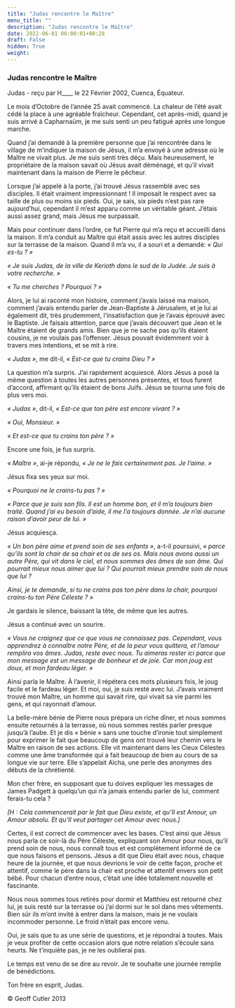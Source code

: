 ```yaml
---
title: "Judas rencontre le Maître"
menu_title: ""
description: "Judas rencontre le Maître"
date: 2022-06-01 06:00:01+00:28
draft: False
hidden: True
weight:
---
```

### Judas rencontre le Maître

Judas - reçu par H____ le 22 Février 2002, Cuenca, Équateur.

Le mois d’Octobre de l’année 25 avait commencé. La chaleur de l’été avait cédé la place à une agréable fraîcheur. Cependant, cet après-midi, quand je suis arrivé à Capharnaüm, je me suis senti un peu fatigué après une longue marche.

Quand j’ai demandé à la première personne que j’ai rencontrée dans le village de m’indiquer la maison de Jésus, il m’a envoyé à une adresse où le Maître ne vivait plus. Je me suis senti très déçu. Mais heureusement, le propriétaire de la maison savait où Jésus avait déménagé, et qu’il vivait maintenant dans la maison de Pierre le pêcheur.

Lorsque j’ai appelé à la porte, j’ai trouvé Jésus rassemblé avec ses disciples. Il était vraiment impressionnant ! Il imposait le respect avec sa taille de plus ou moins six pieds. Oui, je sais, six pieds n’est pas rare aujourd’hui, cependant il m’est apparu comme un véritable géant. J’étais aussi assez grand, mais Jésus me surpassait.

Mais pour continuer dans l’ordre, ce fut Pierre qui m’a reçu et accueilli dans la maison. Il m’a conduit au Maître qui était assis avec les autres disciples sur la terrasse de la maison. Quand il m’a vu, il a souri et a demandé: *« Qui es-tu ? »*

*« Je suis Judas, de la ville de Kerioth dans le sud de la Judée. Je suis à votre recherche. »*

*« Tu me cherches ? Pourquoi ? »*

Alors, je lui ai raconté mon histoire, comment  j’avais laissé ma maison, comment j’avais entendu parler de Jean-Baptiste à Jérusalem, et je lui ai également dit, très prudemment,  l’insatisfaction que je l’avais éprouvé avec le Baptiste. Je faisais attention, parce que j’avais découvert que Jean et le Maître étaient de grands amis. Bien que je ne sache pas qu’ils étaient cousins, je ne voulais pas l’offenser. Jésus pouvait évidemment voir à travers mes intentions, et se mit à rire.

*« Judas »*, me dit-il, *« Est-ce que tu crains Dieu ? »*

La question m’a surpris. J’ai rapidement acquiescé. Alors Jésus a posé la même question à toutes les autres personnes présentes, et tous furent d’accord, affirmant qu’ils étaient de bons Juifs. Jésus se tourna une fois de plus vers moi.

*« Judas »*, dit-il, *« Est-ce que ton père est encore vivant ? »*

*« Oui, Monsieur. »*

*« Et est-ce que tu crains ton père ? »*

Encore une fois, je fus surpris.

*« Maître »*, ai-je répondu, *« Je ne le fais certainement pas. Je l’aime. »*

Jésus fixa ses yeux sur moi.

*« Pourquoi ne le crains-tu pas ? »*

*« Parce que je suis son fils. Il est un homme bon, et il m’a toujours bien traité. Quand j’ai eu besoin d’aide, il me l’a toujours donnée. Je n’ai aucune raison d’avoir peur de lui. »*

Jésus acquiesça.

*« Un bon père aime et prend soin de ses enfants »*, a-t-il poursuivi, *« parce qu’ils sont la chair de sa chair et os de ses os. Mais nous avons aussi un autre Père, qui vit dans le ciel, et nous sommes des âmes de son âme. Qui pourrait mieux nous aimer que lui ? Qui pourrait mieux prendre soin de nous que lui ?*

*Ainsi, je te demande, si tu ne crains pas ton père dans la chair, pourquoi crains-tu ton Père Céleste ? »*

Je gardais le silence, baissant la tête, de même que les autres.

Jésus a continué avec un sourire.

*« Vous ne craignez que ce que vous ne connaissez pas. Cependant, vous apprendrez à connaître notre Père, et de la peur vous quittera, et l’amour remplira vos âmes. Judas, reste avec nous. Tu aimeras rester ici parce que mon message est un message de bonheur et de joie. Car mon joug est doux, et mon fardeau léger. »*

Ainsi parla le Maître. À l’avenir, il répétera ces mots plusieurs fois, le joug facile et le fardeau léger. Et moi, oui, je suis resté avec lui. J’avais vraiment trouvé mon Maître, un homme qui savait rire, qui vivait sa vie parmi les gens, et qui rayonnait d’amour.

La belle-mère bénie de Pierre nous prépara un riche dîner, et nous sommes ensuite retournés à la terrasse, où nous sommes restés parler presque jusqu’à l’aube. Et je dis « bénie » sans une touche d’ironie tout simplement pour exprimer le fait que beaucoup de gens ont trouvé leur chemin vers le Maître en raison de ses actions. Elle vit maintenant dans les Cieux Célestes comme une âme transformée qui a fait  beaucoup de bien au cours de sa longue vie sur terre. Elle s’appelait Aïcha, une perle des anonymes des débuts de la chrétienté.

Mon cher frère, en supposant que tu doives expliquer les messages de James Padgett à quelqu’un qui n’a jamais entendu parler de lui, comment ferais-tu cela ?

*[H : Cela commencerait par le fait que Dieu existe, et qu’Il est Amour, un Amour absolu. Et qu’Il veut partager cet Amour avec nous.]*

Certes, il est correct de commencer avec les bases. C’est ainsi que Jésus nous parla ce soir-là du Père Céleste, expliquant son Amour pour nous, qu’il prend soin de nous, nous connaît tous et est complètement informé de ce que nous faisons et pensons. Jésus a dit que Dieu était avec nous, chaque heure de la journée, et que nous devrions le voir de cette façon, proche et attentif, comme le père dans la chair est proche et attentif envers son petit bébé. Pour chacun d’entre nous, c’était une idée totalement nouvelle et fascinante.

Nous nous sommes tous retirés pour dormir et Matthieu est retourné chez lui, je suis resté sur la terrasse où j’ai dormi sur le sol dans mes vêtements. Bien sûr ils m’ont invité à entrer dans la maison, mais je ne voulais incommoder personne. Le froid n’était pas encore venu.

Oui, je sais que tu as une série de questions, et je répondrai à toutes. Mais je veux profiter de cette occasion alors que notre relation s’écoule sans heurts. Ne t’inquiète pas, je ne les oublierai pas.

Le temps est venu de se dire au revoir. Je te souhaite une journée remplie de bénédictions.

Ton frère en esprit, Judas.

© Geoff Cutler 2013